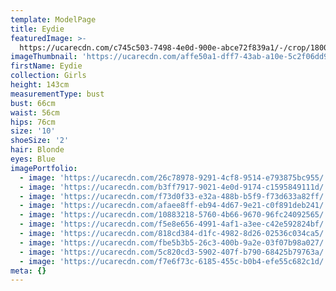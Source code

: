 ```yaml
---
template: ModelPage
title: Eydie
featuredImage: >-
  https://ucarecdn.com/c745c503-7498-4e0d-900e-abce72f839a1/-/crop/1800x872/0,96/-/preview/
imageThumbnail: 'https://ucarecdn.com/affe50a1-dff7-43ab-a10e-5c2f06dd9537/'
firstName: Eydie
collection: Girls
height: 143cm
measurementType: bust
bust: 66cm
waist: 56cm
hips: 76cm
size: '10'
shoeSize: '2'
hair: Blonde
eyes: Blue
imagePortfolio:
  - image: 'https://ucarecdn.com/26c78978-9291-4cf8-9514-e793875bc955/'
  - image: 'https://ucarecdn.com/b3ff7917-9021-4e0d-9174-c1595849111d/'
  - image: 'https://ucarecdn.com/f73d0f33-e32a-488b-b5f9-f73d633a82ff/'
  - image: 'https://ucarecdn.com/afaee8ff-eb94-4d67-9e21-c0f891deb241/'
  - image: 'https://ucarecdn.com/10883218-5760-4b66-9670-96fc24092565/'
  - image: 'https://ucarecdn.com/f5e8e656-4991-4af1-a3ee-c42e592824bf/'
  - image: 'https://ucarecdn.com/818cd384-d1fc-4982-8d26-02536c034ca5/'
  - image: 'https://ucarecdn.com/fbe5b3b5-26c3-400b-9a2e-03f07b98a027/'
  - image: 'https://ucarecdn.com/5c820cd3-5902-407f-b790-68425b79763a/'
  - image: 'https://ucarecdn.com/f7e6f73c-6185-455c-b0b4-efe55c682c1d/'
meta: {}
---
```


